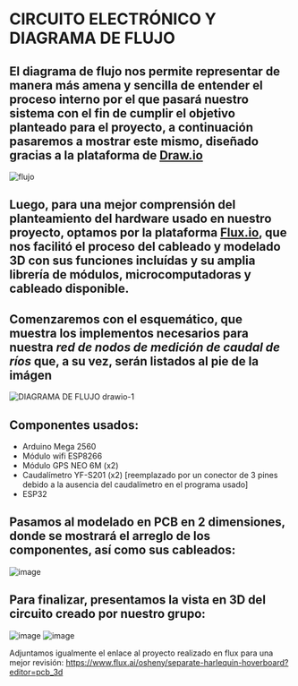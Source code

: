 # CIRCUITO ELECTRÓNICO Y DIAGRAMA DE FLUJO

## El diagrama de flujo nos permite representar de manera más amena y sencilla de entender el proceso interno por el que pasará nuestro sistema con el fin de cumplir el objetivo planteado para el proyecto, a continuación pasaremos a mostrar este mismo, diseñado gracias a la plataforma de [Draw.io](https://app.diagrams.net)


![flujo](https://github.com/Jordan300105/FUNDAMENTOS-DE-DISE-O/assets/150297452/1799c0cd-f2bc-4137-9626-228e5e110070)


## Luego, para una mejor comprensión del planteamiento del hardware usado en nuestro proyecto, optamos por la plataforma [Flux.io](https://www.flux.ai/p/), que nos facilitó el proceso del cableado y modelado 3D con sus funciones incluídas y su amplia librería de módulos, microcomputadoras y cableado disponible.


## Comenzaremos con el esquemático, que muestra los implementos necesarios para nuestra *red de nodos de medición de caudal de ríos* que, a su vez, serán listados al pie de la imágen
![DIAGRAMA DE FLUJO drawio-1](https://github.com/Jordan300105/FUNDAMENTOS-DE-DISE-O/assets/150297452/b4c21235-844e-4923-8f97-85bef23d7c20)

## Componentes usados:
- Arduino Mega 2560
- Módulo wifi ESP8266
- Módulo GPS NEO 6M (x2)
- Caudalímetro YF-S201 (x2) [reemplazado por un conector de 3 pines debido a la ausencia del caudalímetro en el programa usado]
- ESP32

## Pasamos al modelado en PCB en 2 dimensiones, donde se mostrará el arreglo de los componentes, así como sus cableados:
![image](https://github.com/Jordan300105/FUNDAMENTOS-DE-DISE-O/assets/150297452/b8596a9c-3a1d-419c-96f9-1a5b1213de5f)

## Para finalizar, presentamos la vista en 3D del circuito creado por nuestro grupo:

![image](https://github.com/Jordan300105/FUNDAMENTOS-DE-DISE-O/assets/150297452/0d7389de-a30a-4844-9f2d-919e8ff2c070)
![image](https://github.com/Jordan300105/FUNDAMENTOS-DE-DISE-O/assets/150297452/52762c12-4388-447f-8675-61869b6c8444)

  
Adjuntamos igualmente el enlace al proyecto realizado en flux para una mejor revisión:
https://www.flux.ai/osheny/separate-harlequin-hoverboard?editor=pcb_3d



